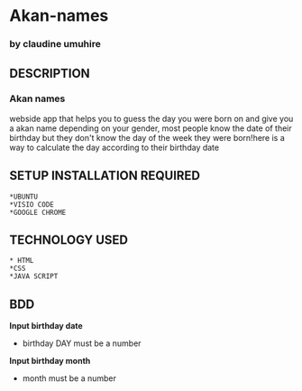 # Akan-names
### by **claudine umuhire**
## DESCRIPTION
### Akan names
webside app that helps you to guess the day you were born on and give you a akan name depending on your gender,
most people know the date of their birthday but they don't know the day of the week they were born!here is a way to calculate the day according to their birthday date
## SETUP INSTALLATION REQUIRED
    *UBUNTU
    *VISIO CODE
    *GOOGLE CHROME

 ## TECHNOLOGY USED 
    * HTML 
    *CSS 
    *JAVA SCRIPT
 ## BDD

 **Input birthday date**
 * birthday  DAY must be a number 

 **Input birthday month**

 * month must be a number

 **Input birthday year**
 *year must be greater than zero

 **choose your gender**
 *then click *submit*

 **output**
 *According to the input you have inserted* the output must match with the Akan name of the genger you have choose

 ## MY PROJECT LINK

 ## SUPPORT AND CONTACT
 contact me :claudinos1990@gmail.com

 ## LICENCE 
 licenced by MIT copyright @ 2019 ** claudine umuhire**  
